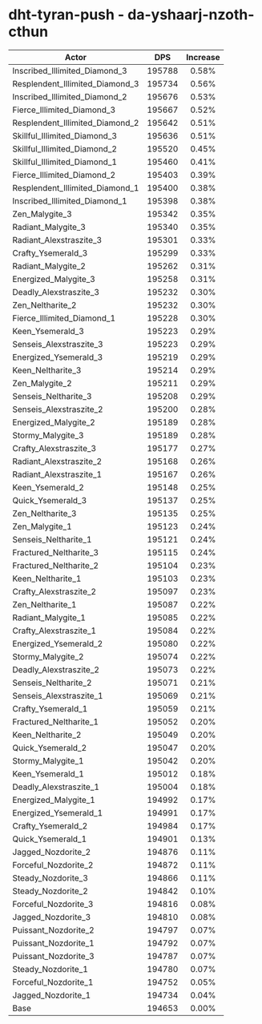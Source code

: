 # dht-tyran-push - da-yshaarj-nzoth-cthun
| Actor | DPS | Increase |
|---|:---:|:---:|
|Inscribed_Illimited_Diamond_3|195788|0.58%|
|Resplendent_Illimited_Diamond_3|195734|0.56%|
|Inscribed_Illimited_Diamond_2|195676|0.53%|
|Fierce_Illimited_Diamond_3|195667|0.52%|
|Resplendent_Illimited_Diamond_2|195642|0.51%|
|Skillful_Illimited_Diamond_3|195636|0.51%|
|Skillful_Illimited_Diamond_2|195520|0.45%|
|Skillful_Illimited_Diamond_1|195460|0.41%|
|Fierce_Illimited_Diamond_2|195403|0.39%|
|Resplendent_Illimited_Diamond_1|195400|0.38%|
|Inscribed_Illimited_Diamond_1|195398|0.38%|
|Zen_Malygite_3|195342|0.35%|
|Radiant_Malygite_3|195340|0.35%|
|Radiant_Alexstraszite_3|195301|0.33%|
|Crafty_Ysemerald_3|195299|0.33%|
|Radiant_Malygite_2|195262|0.31%|
|Energized_Malygite_3|195258|0.31%|
|Deadly_Alexstraszite_3|195232|0.30%|
|Zen_Neltharite_2|195232|0.30%|
|Fierce_Illimited_Diamond_1|195228|0.30%|
|Keen_Ysemerald_3|195223|0.29%|
|Senseis_Alexstraszite_3|195223|0.29%|
|Energized_Ysemerald_3|195219|0.29%|
|Keen_Neltharite_3|195214|0.29%|
|Zen_Malygite_2|195211|0.29%|
|Senseis_Neltharite_3|195208|0.29%|
|Senseis_Alexstraszite_2|195200|0.28%|
|Energized_Malygite_2|195189|0.28%|
|Stormy_Malygite_3|195189|0.28%|
|Crafty_Alexstraszite_3|195177|0.27%|
|Radiant_Alexstraszite_2|195168|0.26%|
|Radiant_Alexstraszite_1|195167|0.26%|
|Keen_Ysemerald_2|195148|0.25%|
|Quick_Ysemerald_3|195137|0.25%|
|Zen_Neltharite_3|195135|0.25%|
|Zen_Malygite_1|195123|0.24%|
|Senseis_Neltharite_1|195121|0.24%|
|Fractured_Neltharite_3|195115|0.24%|
|Fractured_Neltharite_2|195104|0.23%|
|Keen_Neltharite_1|195103|0.23%|
|Crafty_Alexstraszite_2|195097|0.23%|
|Zen_Neltharite_1|195087|0.22%|
|Radiant_Malygite_1|195085|0.22%|
|Crafty_Alexstraszite_1|195084|0.22%|
|Energized_Ysemerald_2|195080|0.22%|
|Stormy_Malygite_2|195074|0.22%|
|Deadly_Alexstraszite_2|195073|0.22%|
|Senseis_Neltharite_2|195071|0.21%|
|Senseis_Alexstraszite_1|195069|0.21%|
|Crafty_Ysemerald_1|195059|0.21%|
|Fractured_Neltharite_1|195052|0.20%|
|Keen_Neltharite_2|195049|0.20%|
|Quick_Ysemerald_2|195047|0.20%|
|Stormy_Malygite_1|195042|0.20%|
|Keen_Ysemerald_1|195012|0.18%|
|Deadly_Alexstraszite_1|195004|0.18%|
|Energized_Malygite_1|194992|0.17%|
|Energized_Ysemerald_1|194991|0.17%|
|Crafty_Ysemerald_2|194984|0.17%|
|Quick_Ysemerald_1|194901|0.13%|
|Jagged_Nozdorite_2|194876|0.11%|
|Forceful_Nozdorite_2|194872|0.11%|
|Steady_Nozdorite_3|194866|0.11%|
|Steady_Nozdorite_2|194842|0.10%|
|Forceful_Nozdorite_3|194816|0.08%|
|Jagged_Nozdorite_3|194810|0.08%|
|Puissant_Nozdorite_2|194797|0.07%|
|Puissant_Nozdorite_1|194792|0.07%|
|Puissant_Nozdorite_3|194787|0.07%|
|Steady_Nozdorite_1|194780|0.07%|
|Forceful_Nozdorite_1|194752|0.05%|
|Jagged_Nozdorite_1|194734|0.04%|
|Base|194653|0.00%|
